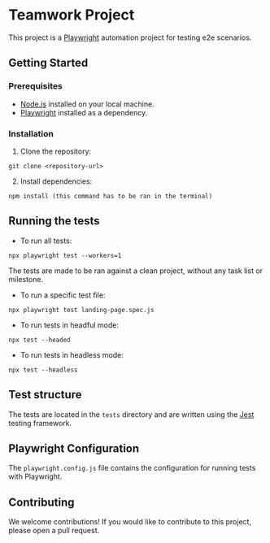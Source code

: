 # Teamwork Project

This project is a [Playwright](https://playwright.dev/) automation project for testing e2e scenarios.

## Getting Started

### Prerequisites

- [Node.js](https://nodejs.org/) installed on your local machine.
- [Playwright](https://playwright.dev/docs/intro) installed as a dependency.

### Installation

1. Clone the repository:

```
git clone <repository-url>

```

2. Install dependencies:

```
npm install (this command has to be ran in the terminal)

```

## Running the tests

- To run all tests:

```
npx playwright test --workers=1

```

The tests are made to be ran against a clean project, without any task list or milestone.

- To run a specific test file:

```
npx playwright test landing-page.spec.js

```

- To run tests in headful mode:

```
npx test --headed

```

- To run tests in headless mode:

```
npx test --headless

```

## Test structure

The tests are located in the `tests` directory and are written using the [Jest](https://jestjs.io/) testing framework.

## Playwright Configuration

The `playwright.config.js` file contains the configuration for running tests with Playwright.

## Contributing

We welcome contributions! If you would like to contribute to this project, please open a pull request.
